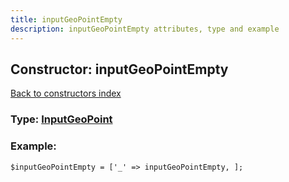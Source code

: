 ```yaml
---
title: inputGeoPointEmpty
description: inputGeoPointEmpty attributes, type and example
---
```

## Constructor: inputGeoPointEmpty  
[Back to constructors index](index.md)






### Type: [InputGeoPoint](../types/InputGeoPoint.md)


### Example:

```
$inputGeoPointEmpty = ['_' => inputGeoPointEmpty, ];
```